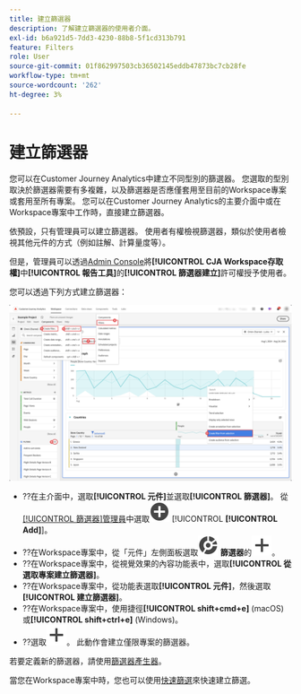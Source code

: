 ```yaml
---
title: 建立篩選器
description: 了解建立篩選器的使用者介面。
exl-id: b6a921d5-7dd3-4230-88b8-5f1cd313b791
feature: Filters
role: User
source-git-commit: 01f862997503cb36502145eddb47873bc7cb28fe
workflow-type: tm+mt
source-wordcount: '262'
ht-degree: 3%

---
```


# 建立篩選器

您可以在Customer Journey Analytics中建立不同型別的篩選器。  您選取的型別取決於篩選器需要有多複雜，以及篩選器是否應僅套用至目前的Workspace專案或套用至所有專案。 您可以在Customer Journey Analytics的主要介面中或在Workspace專案中工作時，直接建立篩選器。

依預設，只有管理員可以建立篩選器。 使用者有權檢視篩選器，類似於使用者檢視其他元件的方式（例如註解、計算量度等）。

但是，管理員可以透過[Admin Console](/help/technotes/access-control.md#user-level-access)將&#x200B;**[!UICONTROL CJA Workspace存取權]**&#x200B;中&#x200B;**[!UICONTROL 報告工具]**&#x200B;的&#x200B;**[!UICONTROL 篩選器建立]**&#x200B;許可權授予使用者。

您可以透過下列方式建立篩選器：

![建立篩選器的方式](assets/create-filter.png)

* ??在主介面中，選取&#x200B;**[!UICONTROL 元件]**&#x200B;並選取&#x200B;**[!UICONTROL 篩選器]**。 從[[!UICONTROL 篩選器]管理員](/help/components/filters/manage-filters.md)中選取![AddCircle](/help/assets/icons/AddCircle.svg) [!UICONTROL **[!UICONTROL Add]**]。
* ??在Workspace專案中，從「元件」左側面板選取![區段](/help/assets/icons/Segmentation.svg) **篩選器**&#x200B;的![新增](/help/assets/icons/Add.svg)。
* ??在Workspace專案中，從視覺效果的內容功能表中，選取&#x200B;**[!UICONTROL 從選取專案建立篩選器]**。
* ??在Workspace專案中，從功能表選取&#x200B;**[!UICONTROL 元件]**，然後選取&#x200B;**[!UICONTROL 建立篩選器]**。
* ??在Workspace專案中，使用捷徑&#x200B;**[!UICONTROL shift+cmd+e]** (macOS)或&#x200B;**[!UICONTROL shift+ctrl+e]** (Windows)。
* ??選取![在&#x200B;***將篩選器放置在此處（或任何其他元件）***&#x200B;放置區域中新增](/help/assets/icons/Add.svg)。 此動作會建立僅限專案的篩選器。

若要定義新的篩選器，請使用[篩選器產生器](/help/components/filters/filter-builder.md)。

當您在Workspace專案中時，您也可以使用[快速篩選](/help/components/filters/quick-filters.md)來快速建立篩選。
